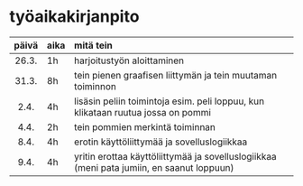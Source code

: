# työaikakirjanpito

| päivä | aika  | mitä tein  |
| :----:|:----- | :-----|
| 26.3. | 1h    | harjoitustyön aloittaminen |
| 31.3. | 8h    | tein pienen graafisen liittymän ja tein muutaman toiminnon |
| 2.4.  | 4h    | lisäsin peliin toimintoja esim. peli loppuu, kun klikataan ruutua jossa on pommi |
| 4.4.  | 2h    | tein pommien merkintä toiminnan  |
| 8.4.  | 4h    | erotin käyttöliittymää ja sovelluslogiikkaa  |
| 9.4.  | 4h    | yritin erottaa käyttöliittymää ja sovelluslogiikkaa (meni pata jumiin, en saanut loppuun)  |
